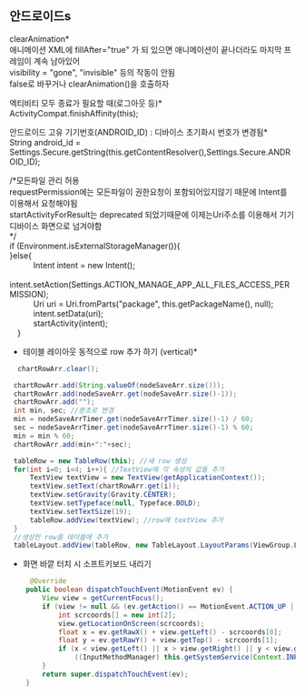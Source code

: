 ## 안드로이드s 

clearAnimation*  
애니메이션 XML에 fillAfter="true" 가 되 있으면 애니메이션이 끝나더라도 마지막 프레임이 계속 남아있어  
visibility = "gone", "invisible" 등의 작동이 안됨  
false로 바꾸거나 clearAnimation()을 호출하자  
  
  
엑티비티 모두 종료가 필요할 때(로그아웃 등)*   
ActivityCompat.finishAffinity(this);  

  
안드로이드 고유 기기번호(ANDROID_ID) : 디바이스 초기화시 번호가 변경됨*    
String android_id = Settings.Secure.getString(this.getContentResolver(),Settings.Secure.ANDROID_ID);    
 


  /*모든파일 관리 허용  
  requestPermission에는 모든파일이 권한요청이 포함되어있지않기 때문에 Intent를 이용해서 요청해야됨  
  startActivityForResult는 deprecated 되었기때문에 이제는Uri주소를 이용해서 기기 디바이스 화면으로 넘겨야함  
  */   
  if (Environment.isExternalStorageManager()){   
  }else{   
   Intent intent = new Intent();   
   intent.setAction(Settings.ACTION_MANAGE_APP_ALL_FILES_ACCESS_PERMISSION);  
   Uri uri = Uri.fromParts("package", this.getPackageName(), null);   
   intent.setData(uri);   
    startActivity(intent);  
  }  
     
     
 * 테이블 레이아웃 동적으로 row 추가 하기 (vertical)*  
 ```java
   chartRowArr.clear(); 

  chartRowArr.add(String.valueOf(nodeSaveArr.size()));
  chartRowArr.add(nodeSaveArr.get(nodeSaveArr.size()-1));
  chartRowArr.add("");
  int min, sec; //분초로 변경
  min = nodeSaveArrTimer.get(nodeSaveArrTimer.size()-1) / 60;
  sec = nodeSaveArrTimer.get(nodeSaveArrTimer.size()-1) % 60;
  min = min % 60;
  chartRowArr.add(min+":"+sec);

  tableRow = new TableRow(this); //새 row 생성
  for(int i=0; i<4; i++){ //TextView에 각 속성의 값들 추가
      TextView textView = new TextView(getApplicationContext());
      textView.setText(chartRowArr.get(i));
      textView.setGravity(Gravity.CENTER);
      textView.setTypeface(null, Typeface.BOLD);
      textView.setTextSize(19);
      tableRow.addView(textView); //row에 textView 추가
  }
  //생성한 row를 테이블에 추가
  tableLayout.addView(tableRow, new TableLayout.LayoutParams(ViewGroup.LayoutParams.MATCH_PARENT, ViewGroup.LayoutParams.WRAP_CONTENT));  
```
        
* 화면 바깥 터치 시 소프트키보드 내리기
```java
     @Override
    public boolean dispatchTouchEvent(MotionEvent ev) {
        View view = getCurrentFocus();
        if (view != null && (ev.getAction() == MotionEvent.ACTION_UP || ev.getAction() == MotionEvent.ACTION_MOVE) && view instanceof EditText && !view.getClass().getName().startsWith("android.webkit.")) {
            int scrcoords[] = new int[2];
            view.getLocationOnScreen(scrcoords);
            float x = ev.getRawX() + view.getLeft() - scrcoords[0];
            float y = ev.getRawY() + view.getTop() - scrcoords[1];
            if (x < view.getLeft() || x > view.getRight() || y < view.getTop() || y > view.getBottom())
                ((InputMethodManager) this.getSystemService(Context.INPUT_METHOD_SERVICE)).hideSoftInputFromWindow((this.getWindow().getDecorView().getApplicationWindowToken()), 0);
        }
        return super.dispatchTouchEvent(ev);
    }
```


